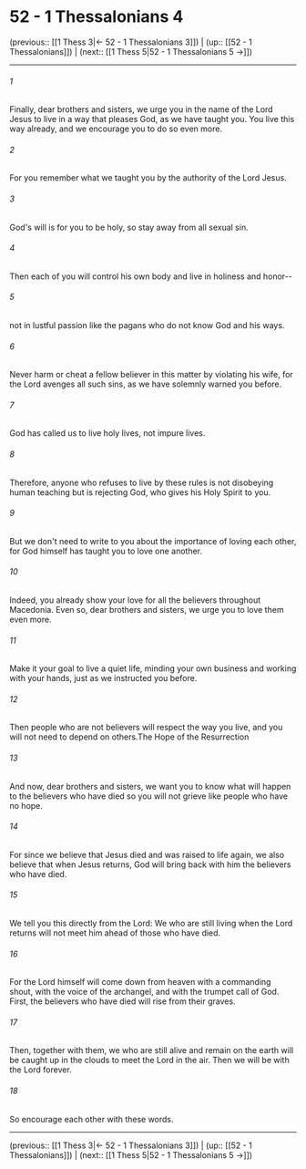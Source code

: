 # 52 - 1 Thessalonians 4

(previous:: [[1 Thess 3|← 52 - 1 Thessalonians 3]]) | (up:: [[52 - 1 Thessalonians]]) | (next:: [[1 Thess 5|52 - 1 Thessalonians 5 →]])

***


###### 1 
Finally, dear brothers and sisters, we urge you in the name of the Lord Jesus to live in a way that pleases God, as we have taught you. You live this way already, and we encourage you to do so even more. 

###### 2 
For you remember what we taught you by the authority of the Lord Jesus. 

###### 3 
God's will is for you to be holy, so stay away from all sexual sin. 

###### 4 
Then each of you will control his own body and live in holiness and honor-- 

###### 5 
not in lustful passion like the pagans who do not know God and his ways. 

###### 6 
Never harm or cheat a fellow believer in this matter by violating his wife, for the Lord avenges all such sins, as we have solemnly warned you before. 

###### 7 
God has called us to live holy lives, not impure lives. 

###### 8 
Therefore, anyone who refuses to live by these rules is not disobeying human teaching but is rejecting God, who gives his Holy Spirit to you. 

###### 9 
But we don't need to write to you about the importance of loving each other, for God himself has taught you to love one another. 

###### 10 
Indeed, you already show your love for all the believers throughout Macedonia. Even so, dear brothers and sisters, we urge you to love them even more. 

###### 11 
Make it your goal to live a quiet life, minding your own business and working with your hands, just as we instructed you before. 

###### 12 
Then people who are not believers will respect the way you live, and you will not need to depend on others.The Hope of the Resurrection 

###### 13 
And now, dear brothers and sisters, we want you to know what will happen to the believers who have died so you will not grieve like people who have no hope. 

###### 14 
For since we believe that Jesus died and was raised to life again, we also believe that when Jesus returns, God will bring back with him the believers who have died. 

###### 15 
We tell you this directly from the Lord: We who are still living when the Lord returns will not meet him ahead of those who have died. 

###### 16 
For the Lord himself will come down from heaven with a commanding shout, with the voice of the archangel, and with the trumpet call of God. First, the believers who have died will rise from their graves. 

###### 17 
Then, together with them, we who are still alive and remain on the earth will be caught up in the clouds to meet the Lord in the air. Then we will be with the Lord forever. 

###### 18 
So encourage each other with these words.

***

(previous:: [[1 Thess 3|← 52 - 1 Thessalonians 3]]) | (up:: [[52 - 1 Thessalonians]]) | (next:: [[1 Thess 5|52 - 1 Thessalonians 5 →]])
